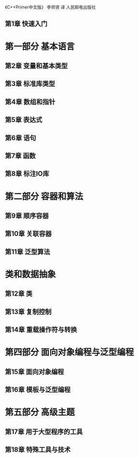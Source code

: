 《C++Primer中文版》 李师贤 译 人民邮电出版社

 ## 第1章 快速入门

 # 第一部分 基本语言
 ## 第2章 变量和基本类型
 ## 第3章 标准库类型
 ## 第4章 数组和指针
 ## 第5章 表达式
 ## 第6章 语句
 ## 第7章 函数
 ## 第8章 标注IO库
 
 # 第二部分 容器和算法
 ## 第9章 顺序容器
 ## 第10章 关联容器
 ## 第11章 泛型算法

 # 类和数据抽象
 ## 第12章 类
 ## 第13章 复制控制
 ## 第14章 重载操作符与转换

 # 第四部分 面向对象编程与泛型编程
 ## 第15章 面向对象编程
 ## 第16章 模板与泛型编程
 
 # 第五部分 高级主题
 ## 第17章 用于大型程序的工具
 ## 第18章 特殊工具与技术